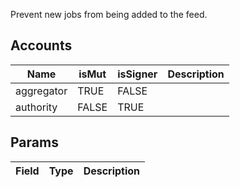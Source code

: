 Prevent new jobs from being added to the feed.

## Accounts
|Name|isMut|isSigner|Description|
|--|--|--|--|
| aggregator | TRUE | FALSE |  | 
| authority | FALSE | TRUE |  | 
## Params
|Field|Type|Description|
|--|--|--|
